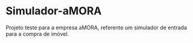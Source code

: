 # Simulador-aMORA
Projeto teste para a empresa aMORA, referente um simulador de entrada para a compra de imóvel.
